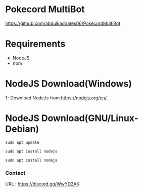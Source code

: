 # Pokecord MultiBot

https://github.com/abdulkadirates06/PokecordMultiBot

# Requirements

* NodeJS
* npm

# NodeJS Download(Windows)

 1- Download NodeJs from https://nodejs.org/en/
 
 # NodeJS Download(GNU/Linux-Debian)
 <code>sudo apt update</code>
 
 <code>sudo apt install nodejs</code>
 
  <code>sudo apt install nodejs</code>
 

### Contact 

URL : https://discord.gg/WwYD2AK

